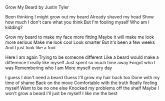 Grow My Beard
by Justin Tyler

Been thinking I might grow out my beard
Already shaved my head 
Show how much I don't care what you think
But I'm fooling myself
Who am I kidding?

Grow my beard to make my face more fitting
Maybe it will make me look more serious
Make me look cool
Look smarter 
But it's been a few weeks 
And I just look like a fool 

Here I am again
Trying to be someone different 
Like a beard would make a difference
I really like myself
Just spent so much time away
Forgot who I was 
Remembering who I am 
More myself every day

I guess I don't need a beard
Guess I'll grow my hair back too 
Done with my time of shame
Back on the move 
Comfortable with the truth
Really feeling myself
Want to be no one else 
Knocked my problems off the shelf
Maybe I won't grow a beard
I'll just be myself
I like me the best
